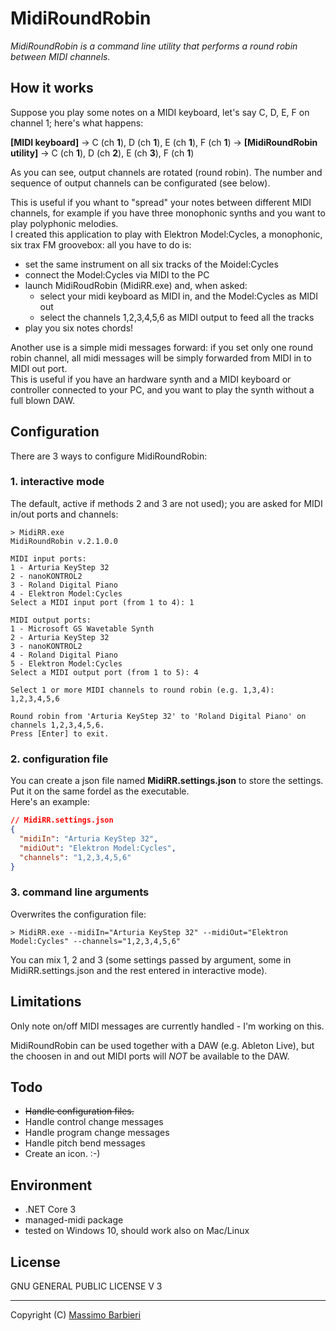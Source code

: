 MidiRoundRobin
==============
_MidiRoundRobin is a command line utility that performs a round robin between MIDI channels._

## How it works
Suppose you play some notes on a MIDI keyboard, let's say C, D, E, F on channel 1; here's what happens:

**[MIDI keyboard]** -> C (ch **1**), D (ch **1**), E (ch **1**), F (ch **1**) -> **[MidiRoundRobin utility]** -> C (ch **1**), D (ch **2**), E (ch **3**), F (ch **1**)

As you can see, output channels are rotated (round robin). The number and sequence of output channels can be configurated (see below).

This is useful if you whant to "spread" your notes between different MIDI channels, for example if you have three monophonic synths and you want to play polyphonic melodies.  
I created this application to play with Elektron Model:Cycles, a monophonic, six trax FM groovebox: all you have to do is:

- set the same instrument on all six tracks of the Moidel:Cycles
- connect the Model:Cycles via MIDI to the PC
- launch MidiRoudRobin (MidiRR.exe) and, when asked:
	- select your midi keyboard as MIDI in, and the Model:Cycles as MIDI out
	- select the channels 1,2,3,4,5,6 as MIDI output to feed all the tracks
- play you six notes chords!

Another use is a simple midi messages forward: if you set only one round robin channel, all midi messages will be simply forwarded from MIDI in to MIDI out port.  
This is useful if you have an hardware synth and a MIDI keyboard or controller connected to your PC, and you want to play the synth without a full blown DAW.

## Configuration
There are 3 ways to configure MidiRoundRobin:

### 1. interactive mode
The default, active if methods 2 and 3 are not used); you are asked for MIDI in/out ports and channels:
```
> MidiRR.exe
MidiRoundRobin v.2.1.0.0

MIDI input ports:
1 - Arturia KeyStep 32
2 - nanoKONTROL2
3 - Roland Digital Piano
4 - Elektron Model:Cycles
Select a MIDI input port (from 1 to 4): 1

MIDI output ports:
1 - Microsoft GS Wavetable Synth
2 - Arturia KeyStep 32
3 - nanoKONTROL2
4 - Roland Digital Piano
5 - Elektron Model:Cycles
Select a MIDI output port (from 1 to 5): 4

Select 1 or more MIDI channels to round robin (e.g. 1,3,4): 1,2,3,4,5,6

Round robin from 'Arturia KeyStep 32' to 'Roland Digital Piano' on channels 1,2,3,4,5,6.
Press [Enter] to exit.
```

### 2. configuration file
You can create a json file named **MidiRR.settings.json** to store the settings. Put it on the same fordel as the executable.  
Here's an example:
```json
// MidiRR.settings.json
{
  "midiIn": "Arturia KeyStep 32",
  "midiOut": "Elektron Model:Cycles",
  "channels": "1,2,3,4,5,6"
}
```

### 3. command line arguments
Overwrites the configuration file:
```
> MidiRR.exe --midiIn="Arturia KeyStep 32" --midiOut="Elektron Model:Cycles" --channels="1,2,3,4,5,6"
```

You can mix 1, 2 and 3 (some settings passed by argument, some in MidiRR.settings.json and the rest entered in interactive mode).

## Limitations
Only note on/off MIDI messages are currently handled - I'm working on this.

MidiRoundRobin can be used together with a DAW (e.g. Ableton Live), but the choosen in and out MIDI ports will _NOT_ be available to the DAW.

## Todo
- ~~Handle configuration files.~~
- Handle control change messages
- Handle program change messages
- Handle pitch bend messages
- Create an icon. :-)

## Environment
* .NET Core 3
* managed-midi package
* tested on Windows 10, should work also on Mac/Linux

## License
GNU GENERAL PUBLIC LICENSE V 3

---

Copyright (C) [Massimo Barbieri](http://www.massimobarbieri.it) 
